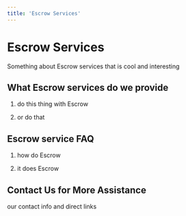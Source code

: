 ```yaml
---
title: 'Escrow Services'
---
```

# Escrow Services

Something about Escrow services that is cool and interesting

## What Escrow services do we provide

1. do this thing with Escrow

2. or do that

## Escrow service FAQ

1. how do Escrow

2. it does Escrow

## Contact Us for More Assistance

our contact info and direct links